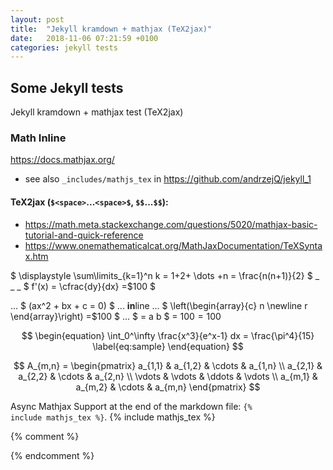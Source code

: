 ```yaml
---
layout: post
title:  "Jekyll kramdown + mathjax (TeX2jax)"
date:   2018-11-06 07:21:59 +0100
categories: jekyll tests
---
```

## Some Jekyll tests

Jekyll kramdown + mathjax test (TeX2jax)


### Math Inline

<https://docs.mathjax.org/>

- see also `_includes/mathjs_tex` in <https://github.com/andrzejQ/jekyll_1>

#### **TeX2jax** (`$<space>`...`<space>$`, `$$`...`$$`):

- <https://math.meta.stackexchange.com/questions/5020/mathjax-basic-tutorial-and-quick-reference>
- <https://www.onemathematicalcat.org/MathJaxDocumentation/TeXSyntax.htm>

$ \displaystyle \sum\limits_{k=1}^n k = 1+2+ \dots +n = \frac{n(n+1)}{2} $ _ _ _ $ f'(x) = \cfrac{dy}{dx} =\$100 $ 

...  $ (ax^2 + bx + c = 0) $   ... **in**line ... 
$ \left(\begin{array}{c} n \newline r \end{array}\right) =\$100   $
... $ = a b $ = $100 = 100$

$$
\begin{equation}
  \int_0^\infty \frac{x^3}{e^x-1} dx = \frac{\pi^4}{15}
  \label{eq:sample}
\end{equation}
$$

$$
A_{m,n} = 
\begin{pmatrix}
  a_{1,1} & a_{1,2} & \cdots & a_{1,n} \\
  a_{2,1} & a_{2,2} & \cdots & a_{2,n} \\
  \vdots  & \vdots  & \ddots & \vdots  \\
  a_{m,1} & a_{m,2} & \cdots & a_{m,n} 
\end{pmatrix}
$$


<!-- -->

Async Mathjax Support at the end of the markdown file: <code>&#x7B;% include mathjs_tex %&#x7D;</code>.
{% include mathjs_tex %}

<!--mathjs in Notepad++ Markdown Panel
https://github.com/lunet-io/markdig/blob/master/src/Markdig.Tests/Specs/MathSpecs.md
--> 
{% comment %}
<!--    tex2jax: {inlineMath: [['$','$']],processEscapes:true}
 -If if you enable the `$`...`$` in-line delimiters,  you may use `\$`-->
<script type="text/javascript">
  window.MathJax = {
    tex2jax: {inlineMath: [['$ ',' $'],['\\(','\\)']],displayMath: [['$$','$$'],['\\[','\\]']]
      ,processEscapes:false
    }
  };
</script>
<script type="text/javascript" src="https://cdnjs.cloudflare.com/ajax/libs/mathjax/2.7.5/latest.js?config=TeX-MML-AM_SVG"></script>

{% endcomment %}
